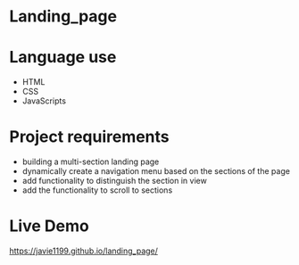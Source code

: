 ﻿# Landing_page

# Language use
- HTML
- CSS
- JavaScripts
# Project requirements
- building a multi-section landing page
- dynamically create a navigation menu based on the sections of the page
- add functionality to distinguish the section in view
- add the functionality to scroll to sections

# Live Demo
https://javie1199.github.io/landing_page/
